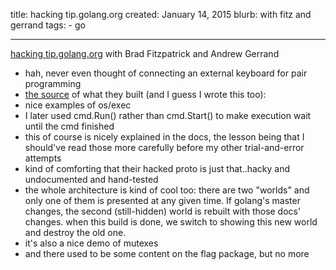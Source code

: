 title: hacking tip.golang.org
created: January 14, 2015
blurb: with fitz and gerrand
tags:
    - go

---

[hacking tip.golang.org](https://www.youtube.com/watch?v=1rZ-JorHJEY)
with Brad Fitzpatrick and Andrew Gerrand


* hah, never even thought of connecting an external keyboard for pair programming
* [the source](https://github.com/golang/tools/blob/master/cmd/tipgodoc/tip.go)
of what they built (and I guess I wrote this too): 
* nice examples of os/exec
* I later used cmd.Run() rather than cmd.Start() to make execution wait until the cmd finished
* this of course is nicely explained in the docs, the lesson being that I should've read those more carefully
before my other trial-and-error attempts
* kind of comforting that their hacked proto is just that..hacky and undocumented and hand-tested
* the whole architecture is kind of cool too: there are two "worlds" and only one of them is presented at any given time.
If golang's master changes, the second (still-hidden) world is rebuilt with those docs' changes. when this build is done,
we switch to showing this new world and destroy the old one.
* it's also a nice demo of mutexes
* and there used to be some content on the flag package, but no more
